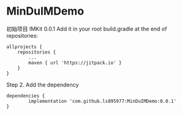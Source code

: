 # MinDuIMDemo
初始项目
IMKit 0.0.1
Add it in your root build.gradle at the end of repositories:

	allprojects {
		repositories {
			...
			maven { url 'https://jitpack.io' }
		}
	}
Step 2. Add the dependency

	dependencies {
	        implementation 'com.github.ls895977:MinDuIMDemo:0.0.1'
	}
